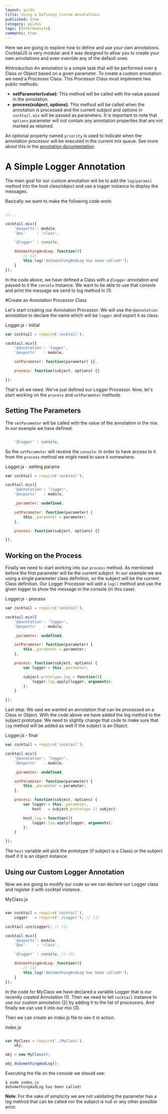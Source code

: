 ```yaml
---
layout: guide
title: Using & Defining Custom Annotations
published: true
category: guides
tags: [Intermediate]
comments: true
---
```


Here we are going to explore how to define and use your own annotations. CocktailJS is very modular and it was designed to allow you to create your own annotations and even override any of the default ones.

#Introduction
An annotation is a simple task that will be performed over a Class or Object based on a given parameter. To create a custom annotation we need a Processor Class. This Processor Class must implement two public methods:
 
- **setParameter(value)**: This method will be called with the value passed in the annotation.
- **process(subject, options)**: This method will be called when the annotation is processed and the current subject and options in `cocktail.mix` will be passed as parameters. It is important to note that `options` parameter will not contain any annotation properties that are not marked as retained.

An optional property named `priority` is used to indicate when the annotation processor will be executed in the current mix queue. See more about this in the [annotation documentation](/docs/#@annotation).

# A Simple Logger Annotation

The main goal for our custom annotation will be to add the `log(params)` method into the host class/object and use a logger instance to display the messages.

Basically we want to make the following code work:

```javascript

//...

cocktail.mix({
    '@exports': module,
    '@as'     : 'class',

    '@logger' : console,

    doSomethingAndLog: function(){
        // (1)
        this.log('doSomethingAndLog has been called!');
    } 
});

```

In the code above, we have defined a Class with a `@logger` annotation and passed to it the `console` instance. We want to be able to use that console and print the message we send to log method in (1).

#Create an Annotation Processor Class

Let's start creating our Annotation Processor. We will use the `@annotation` annotation to declare the name which will be `logger` and export it as class. 

Logger.js - initial

```javascript
var cocktail = require('cocktail');

cocktail.mix({
    '@annotation': 'logger',
    '@exports'   : module,

    setParameter: function(parameter) {},

    process: function(subject, options) {}

});

```

That's all we need. We've just defined our Logger Processor. Now, let's start working on the `process` and `setParameter` methods.

## Setting The Parameters

The `setParameter` will be called with the value of the annotation in the mix. In our example we have defined:

```javascript

    '@logger' : console,

```

So the `setParameter` will receive the `console`. In order to have access to it from the `process` method we might need to save it somewhere.

Logger.js - setting params

```javascript
var cocktail = require('cocktail');

cocktail.mix({
    '@annotation': 'logger',
    '@exports'   : module,

    _parameter: undefined,

    setParameter: function(parameter) {
        this._parameter = parameter;
    },

    process: function(subject, options) {}

});

```

## Working on the Process

Finally we need to start working into our `process` method. As mentioned before the first parameter will be the current subject. In our example we are using a single parameter class definition, so the subject will be the current Class definition. 
Our Logger Processor will add a `log()` method and use the given logger to show the message in the console (in this case).

Logger.js - process

```javascript
var cocktail = require('cocktail');

cocktail.mix({
    '@annotation': 'logger',
    '@exports'   : module,

    _parameter: undefined,

    setParameter: function(parameter) {
        this._parameter = parameter;
    },

    process: function(subject, options) {
        var logger = this._parameter;

        subject.prototype.log = function(){
            logger.log.apply(logger, arguments);
        };
    }

});

```

Last step. We said we wanted an annotation that can be processed on a Class or Object. With the code above we have added the log method to the subject prototype. We need to slightly change that code to make sure that `log` method will be added as well if the subject is an Object.

Logger.js - final

```javascript
var cocktail = require('cocktail');

cocktail.mix({
    '@annotation': 'logger',
    '@exports'   : module,

    _parameter: undefined,

    setParameter: function(parameter) {
        this._parameter = parameter;
    },

    process: function(subject, options) {
        var logger = this._parameter,
            host   = subject.prototype || subject;

        host.log = function(){
            logger.log.apply(logger, arguments);
        };
    }

});

```

The `host` variable will pick the prototype (if subject is a Class) or the subject itself if it is an object instance.

## Using our Custom Logger Annotation

Now we are going to modify our code so we can declare our Logger class and register it with cocktail instance.

MyClass.js

```javascript

var cocktail = require('cocktail'),
    Logger   = require('./Logger'); // (1)

cocktail.use(Logger); // (2)

cocktail.mix({
    '@exports': module,
    '@as'     : 'class',

    '@logger' : console, // (3)

    doSomethingAndLog: function(){
        // (1)
        this.log('doSomethingAndLog has been called!');
    } 
});

```
In the code for MyClass we have declared a variable Logger that is our recently created Annotation (1). Then we need to tell `cocktail` instance to use our custom annotation (2) by adding it to the list of processors. And finally we can use it into our mix (3).

Then we can create an index.js file to see it in action.

index.js

```javascript

var MyClass = require('./MyClass'),
    obj;

obj = new MyClass();

obj.doSomethingAndLog();

```

Executing the file on the console we should see:

```
$ node index.js
doSomethingAndLog has been called!
```

**Note**: For the sake of simplicity we are not validating the parameter has a log method that can be called nor the subject is null or any other possible error.
